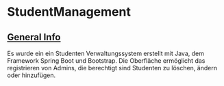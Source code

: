 # StudentManagement
## [General Info](#general-info)
Es wurde ein ein Studenten Verwaltungssystem erstellt mit Java, dem Framework Spring Boot und Bootstrap.
Die Oberfläche ermöglicht das registrieren von Admins, die berechtigt sind Studenten zu löschen, ändern oder hinzufügen. 


